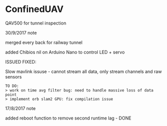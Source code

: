 # ConfinedUAV

QAV500 for tunnel inspection

30/9/2017 note

merged every back for railway tunnel

added Chibios nil on Arduino Nano to control LED + servo

ISSUED FIXED:

Slow mavlink issuse - cannot stream all data, only stream channels and raw sensors

	TO DO:
	> work on time avg filter bug: need to handle massive loss of data point
	> implement orb slam2 GPU: fix compilation issue

17/8/2017 note

added reboot function to remove second runtime lag - DONE


